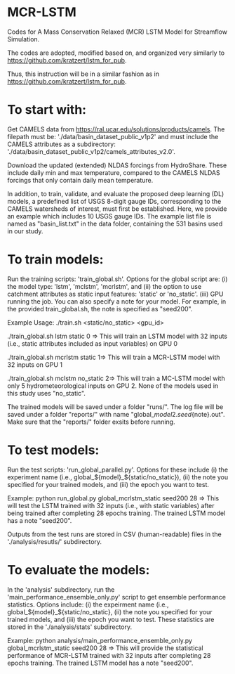 # MCR-LSTM
Codes for A Mass Conservation Relaxed (MCR) LSTM Model for Streamflow Simulation.

The codes are adopted, modified based on, and organized very similarly to https://github.com/kratzert/lstm_for_pub. 

Thus, this instruction will be in a similar fashion as in https://github.com/kratzert/lstm_for_pub.

# To start with:

Get CAMELS data from https://ral.ucar.edu/solutions/products/camels. The filepath must be: './data/basin_dataset_public_v1p2' and must include the CAMELS attributes as a subdirectory: './data/basin_dataset_public_v1p2/camels_attributes_v2.0'.

Download the updated (extended) NLDAS forcings from HydroShare. These include daily min and max temperature, compared to the CAMELS NLDAS forcings that only contain daily mean temperature.

In addition, to train, validate, and evaluate the proposed deep learning (DL) models, a predefined list of USGS 8-digit gauge IDs, corresponding to the CAMELS watersheds of interest, must first be established. Here, we provide an example which includes 10 USGS gauge IDs. The example list file is named as "basin_list.txt" in the data folder, containing the 531 basins used in our study.

# To train models:

Run the training scripts: 'train_global.sh'. Options for the global script are: (i) the model type: 'lstm', 'mclstm', 'mcrlstm', and (ii) the option to use catchment attributes as static input features: 'static' or 'no_static'. (iii) GPU running the job. You can also specify a note for your model. For example, in the provided train_global.sh, the note is specified as "seed200".

Example Usage: ./train.sh <model> <static/no_static> <gpu_id>

./train_global.sh lstm static 0 => This will train an LSTM model with 32 inputs (i.e., static attributes included as input variables) on GPU 0

./train_global.sh mcrlstm static 1=> This will train a MCR-LSTM model with 32 inputs on GPU 1

./train_global.sh mclstm no_static 2=> This will train a MC-LSTM model with only 5 hydrometeorological inputs on GPU 2. None of the models used in this study uses "no_static".

The trained models will be saved under a folder "runs/". The log file will be saved under a folder "reports/" with name "global_${model}$2.${seed}${note}.out". Make sure that the "reports/" folder exsits before running. 

# To test models:

Run the test scripts: 'run_global_parallel.py'. Options for these include (i) the experiment name (i.e., global_${model}_${static/no_static}), (ii) the note you specified for your trained models, and (iii) the epoch you want to test.

Example: python run_global.py global_mcrlstm_static seed200 28 => This will test the LSTM trained with 32 inputs (i.e., with static variables) after being trained after completing 28 epochs training. The trained LSTM model has a note "seed200".

Outputs from the test runs are stored in CSV (human-readable) files in the './analysis/resutls/' subdirectory.

# To evaluate the models:

In the 'analysis' subdirectory, run the 'main_performance_ensemble_only.py' script to get ensemble performance statistics. Options include: (i) the expeirment name (i.e., global_${model}_${static/no_static}, (ii) the note you specified for your trained models, and (iii) the epoch you want to test. These statistics are stored in the './analysis/stats' subdirectory.

Example: python analysis/main_performance_ensemble_only.py global_mcrlstm_static seed200 28 => This will provide the statistical performance of MCR-LSTM trained with 32 inputs after completing 28 epochs training. The trained LSTM model has a note "seed200".
